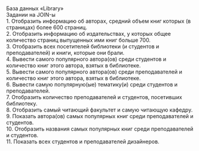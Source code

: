 <br>База данных «Library»
<br>Задании на JOIN-ы
<br>1. Отобразить информацию об авторах, средний объем книг которых (в страницах) более 600 страниц.
<br>2. Отобразить информацию об издательствах, у которых общее количество страниц выпущенных ими книг больше 700.
<br>3. Отобразить всех посетителей библиотеки (и студентов и преподавателей) и книги, которые они брали.
<br>4. Вывести самого популярного автора(ов) среди студентов и количество книг этого автора, взятых в библиотеке.
<br>5. Вывести самого популярного автора(ов) среди преподавателей и количество книг этого автора, взятых в библиотеке.
<br>6. Вывести самую популярную(ые) тематику(и) среди студентов и преподавателей.
<br>7. Отобразить количество преподавателей и студентов, посетивших библиотеку.
<br>8. Отобразить самый читающий факультет и самую читающую кафедру.
<br>9. Показать автора(ов) самых популярных книг среди преподавателей и студентов.
<br>10. Отобразить названия самых популярных книг среди преподавателей и студентов.
<br>11. Показать всех студентов и преподавателей дизайнеров.

